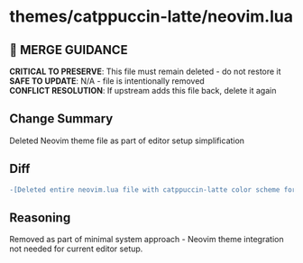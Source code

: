 # themes/catppuccin-latte/neovim.lua

## 🚨 MERGE GUIDANCE
**CRITICAL TO PRESERVE**: This file must remain deleted - do not restore it  
**SAFE TO UPDATE**: N/A - file is intentionally removed  
**CONFLICT RESOLUTION**: If upstream adds this file back, delete it again

## Change Summary
Deleted Neovim theme file as part of editor setup simplification

## Diff
```diff
-[Deleted entire neovim.lua file with catppuccin-latte color scheme for Neovim editor]
```

## Reasoning
Removed as part of minimal system approach - Neovim theme integration not needed for current editor setup.
